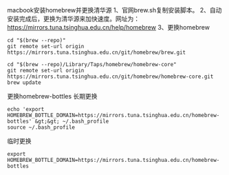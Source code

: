 macbook安装homebrew并更换清华源
1、官网brew.sh复制安装脚本。
2、自动安装完成后，更换为清华源来加快速度。网址为：https://mirrors.tuna.tsinghua.edu.cn/help/homebrew
3、更换homebrew
```
cd "$(brew --repo)"
git remote set-url origin https://mirrors.tuna.tsinghua.edu.cn/git/homebrew/brew.git

cd "$(brew --repo)/Library/Taps/homebrew/homebrew-core"
git remote set-url origin https://mirrors.tuna.tsinghua.edu.cn/git/homebrew/homebrew-core.git
brew update
```

更换homebrew-bottles
长期更换
```
echo 'export HOMEBREW_BOTTLE_DOMAIN=https://mirrors.tuna.tsinghua.edu.cn/homebrew-bottles' &gt;&gt; ~/.bash_profile
source ~/.bash_profile
```
临时更换
```
export HOMEBREW_BOTTLE_DOMAIN=https://mirrors.tuna.tsinghua.edu.cn/homebrew-bottles
```
